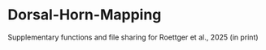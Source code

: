 # Dorsal-Horn-Mapping
Supplementary functions and file sharing for Roettger et al., 2025 (in print)
